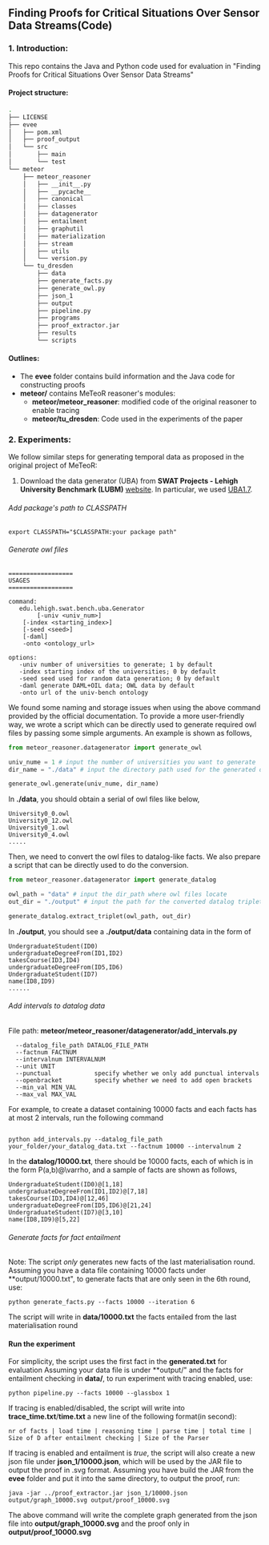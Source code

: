 ## Finding Proofs for Critical Situations Over Sensor Data Streams(Code)


### 1. Introduction:
This repo contains the Java and Python code used for evaluation in "Finding Proofs for Critical Situations Over Sensor Data Streams"

#### Project structure:
``` bash
.
├── LICENSE
├── evee
│   ├── pom.xml
│   ├── proof_output
│   └── src
│       ├── main
│       └── test
└── meteor
    ├── meteor_reasoner
    │   ├── __init__.py
    │   ├── __pycache__
    │   ├── canonical
    │   ├── classes
    │   ├── datagenerator
    │   ├── entailment
    │   ├── graphutil
    │   ├── materialization
    │   ├── stream
    │   ├── utils
    │   └── version.py
    └── tu_dresden
        ├── data
        ├── generate_facts.py
        ├── generate_owl.py
        ├── json_1
        ├── output
        ├── pipeline.py
        ├── programs
        ├── proof_extractor.jar
        ├── results
        └── scripts
```

#### Outlines:
* The **evee** folder contains build information and the Java code for constructing proofs
* **meteor/** contains MeTeoR reasoner's modules:
  * **meteor/meteor_reasoner**: modified code of the original reasoner to enable tracing
  * **meteor/tu_dresden**: Code used in the experiments of the paper

### 2. Experiments:

We follow similar steps for generating temporal data as proposed in the original project of MeTeoR:

1. Download the data generator (UBA) from **SWAT Projects - Lehigh University Benchmark (LUBM)** [website](http://swat.cse.lehigh.edu/projects/lubm/). In particular,
we used [UBA1.7](http://swat.cse.lehigh.edu/projects/lubm/uba1.7.zip).

###### Add package's path to CLASSPATH
```shell
export CLASSPATH="$CLASSPATH:your package path"
```

<span id="datalog"/>

###### Generate owl files
```
==================
USAGES
==================

command:
   edu.lehigh.swat.bench.uba.Generator
      	[-univ <univ_num>]
	[-index <starting_index>]
	[-seed <seed>]
	[-daml]
	-onto <ontology_url>

options:
   -univ number of universities to generate; 1 by default
   -index starting index of the universities; 0 by default
   -seed seed used for random data generation; 0 by default
   -daml generate DAML+OIL data; OWL data by default
   -onto url of the univ-bench ontology
```

We found some naming and storage issues when using the above command provided 
by the official documentation. To provide a more user-friendly way, we 
wrote a script which can be directly used to generate required owl files
by passing some simple arguments. An example is shown as follows,

```python
from meteor_reasoner.datagenerator import generate_owl

univ_nume = 1 # input the number of universities you want to generate
dir_name = "./data" # input the directory path used for the generated owl files.

generate_owl.generate(univ_nume, dir_name)

```
In  **./data**, you should obtain a serial of owl files like below,
```
University0_0.owl 
University0_12.owl  
University0_1.owl
University0_4.owl
.....
```

Then, we need to convert the owl files to datalog-like facts. We also prepare
a script that can be directly used to do the conversion. 
```python
from meteor_reasoner.datagenerator import generate_datalog

owl_path = "data" # input the dir_path where owl files locate
out_dir = "./output" # input the path for the converted datalog triplets

generate_datalog.extract_triplet(owl_path, out_dir)
```
In **./output**, you should see a **./output/data**  containing data
in the form of
```
UndergraduateStudent(ID0)
undergraduateDegreeFrom(ID1,ID2)
takesCourse(ID3,ID4)
undergraduateDegreeFrom(ID5,ID6)
UndergraduateStudent(ID7)
name(ID8,ID9)
......
```

###### Add intervals to datalog data
File path: **meteor/meteor_reasoner/datagenerator/add_intervals.py** 

```
  --datalog_file_path DATALOG_FILE_PATH
  --factnum FACTNUM
  --intervalnum INTERVALNUM
  --unit UNIT
  --punctual            specify whether we only add punctual intervals
  --openbracket         specify whether we need to add open brackets
  --min_val MIN_VAL
  --max_val MAX_VAL
```

For example, to create a dataset containing 10000 facts and each facts has at most 2 intervals, run the following command
```shell

python add_intervals.py --datalog_file_path your_folder/your_datalog_data.txt --factnum 10000 --intervalnum 2

```

In the **datalog/10000.txt**, there should be 10000 facts, each of which is in the form P(a,b)@\varrho, and 
a sample of facts are shown as follows,
```
UndergraduateStudent(ID0)@[1,18]
undergraduateDegreeFrom(ID1,ID2)@[7,18]
takesCourse(ID3,ID4)@[12,46]
undergraduateDegreeFrom(ID5,ID6)@[21,24]
UndergraduateStudent(ID7)@[3,10]
name(ID8,ID9)@[5,22]
```

###### Generate facts for fact entailment
Note: The script *only* generates new facts of the last materialisation round.
Assuming you have a data file containing 10000 facts under **output/10000.txt", to generate facts that are only seen in the 6th round, use:

```shell
python generate_facts.py --facts 10000 --iteration 6

```
The script will write in **data/10000.txt** the facts entailed from the last materialisation round

#### Run the experiment
For simplicity, the script uses the first fact in the **generated.txt** for evaluation
Assuming your data file is under **output/" and the facts for entailment checking in **data/**, to run experiment with tracing enabled, use:

```shell
python pipeline.py --facts 10000 --glassbox 1

```

If tracing is enabled/disabled, the script will write into **trace_time.txt**/**time.txt** a new line of the following format(in second):

``` 
nr of facts | load time | reasoning time | parse time | total time | Size of D after entailment checking | Size of the Parser 
```

If tracing is enabled and entailment is *true*, the script will also create a new json file under **json_1/10000.json**, which will be used by the JAR file to output the proof in .svg format. Assuming you have build the JAR from the **evee** folder and put it into the same directory, to output the proof, run:

```shell
java -jar ../proof_extractor.jar json_1/10000.json output/graph_10000.svg output/proof_10000.svg 

```

The above command will write the complete graph generated from the json file into **output/graph_10000.svg** and the proof only in **output/proof_10000.svg**
